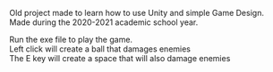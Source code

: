 Old project made to learn how to use Unity and simple Game Design.    
Made during the 2020-2021 academic school year.     

Run the exe file to play the game.    
Left click will create a ball that damages enemies     
The E key will create a space that will also damage enemies    
    

